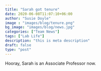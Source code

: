 ```yaml
---
title: "Sarah got tenure"
date: 2020-06-08T11:07:10+06:00
author: "Susie Doyle"
image : "images/blog/tenure.png"
bg_image: "images/blog/news.jpg"
categories: ["Team News"]
tags: ["Lab Life"]
description: "this is meta description"
draft: false
type: "post"
---
```


Hooray, Sarah is an Associate Professor now.